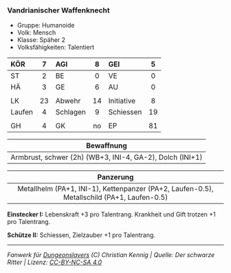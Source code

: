 ### Vandrianischer Waffenknecht

- Gruppe: Humanoide
- Volk: Mensch
- Klasse: Späher 2
- Volksfähigkeiten: Talentiert

| KÖR    |  7  | AGI      |  8  | GEI        |  5  |
| :----- | :-: | :------- | :-: | :--------- | :-: |
| ST     |  2  | BE       |  0  | VE         |  0  |
| HÄ     |  3  | GE       |  6  | AU         |  0  |
|        |     |          |     |            |     |
| LK     | 23  | Abwehr   | 14  | Initiative |  8  |
| Laufen |  4  | Schlagen |  9  | Schiessen  | 19  |
|        |     |          |     |            |     |
| GH     |  4  | GK       | no  | EP         | 81  |

|                        Bewaffnung                        |
| :------------------------------------------------------: |
| Armbrust, schwer (2h) (WB+3, INI-4, GA-2), Dolch (INI+1) |

|                                         Panzerung                                          |
| :----------------------------------------------------------------------------------------: |
| Metallhelm (PA+1, INI-1), Kettenpanzer (PA+2, Laufen-0.5), Metallschild (PA+1, Laufen-0.5) |

**Einstecker I:** Lebenskraft +3 pro Talentrang. Krankheit und Gift trotzen +1 pro Talentrang.

**Schütze II:** Schiessen, Zielzauber +1 pro Talentrang.

---

_Fanwerk für [Dungeonslayers](https://www.dungeonslayers.net/) (C) Christian Kennig | Quelle: Der schwarze Ritter | Lizenz: [CC-BY-NC-SA 4.0](https://creativecommons.org/licenses/by-nc-sa/4.0/deed.de)_
